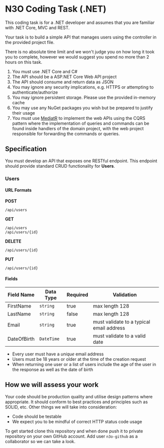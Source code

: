 # N3O Coding Task (.NET)
This coding task is for a .NET developer and assumes that you are familiar with .NET Core, MVC and REST.

Your task is to build a simple API that manages users using the controller in the provided project file.

There is no absolute time limit and we won't judge you on how long it took you to complete, however we would suggest you spend no more than 2 hours on this task.

1. You must use .NET Core and C#
2. The API should be a ASP.NET Core Web API project
3. The API should consume and return data as JSON
4. You may ignore any security implications, e.g. HTTPS or attempting to authenticate/authorize
6. You may ignore persistent storage. Please use the provided in-memory cache
7. You may use any NuGet packages you wish but be prepared to justify their usage
8. You must use [MediatR](https://github.com/jbogard/MediatR) to implement the web APIs using the CQRS pattern where the implementation of queries and commands can be found inside handlers of the domain project, with the web project responsible for forwarding the commands or queries.

## Specification
You must develop an API that exposes one RESTful endpoint. This endpoint should provide standard CRUD functionality for **Users**.

### Users
#### URL Formats
**POST**
```
/api/users
```
**GET**
```
/api/users
/api/users/{id}
```
**DELETE**
```
/api/users/{id}
```
**PUT**
```
/api/users/{id}
```
#### Fields
| Field Name  | Data Type  | Required | Validation                               |
|--           |--          |--        |--                                        |
| FirstName   | `string`   | true     | max length 128                           |
| LastName    | `string`   | false    | max length 128                           |
| Email       | `string`   | true     | must validate to a typical email address |
| DateOfBirth | `DateTime` | true     | must validate to a valid date            |

 - Every user must have a *unique* email address
 - Users must be 18 years or older at the time of the creation request
 - When returning one user or a list of users include the age of the user in the response as well as the date of birth

## How we will assess your work
Your code should be production quality and utilise design patterns where appropriate. It should conform to best practices and principles such as SOLID, etc. Other things we will take into consideration:

 - Code should be testable
 - We expect you to be mindful of correct HTTP status code usage

To get started clone this repository and when done push it to private repository on your own GitHub account. Add user `n3o-github` as a collaborator so we can take a look.
